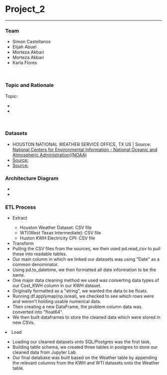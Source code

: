 <h1> Project_2 </h1>
<hr>
<h3>Team</h3>
<ul>
  <li>Simon Castellanos</li>
  <li>Elijah Abuel</li>
  <li>Morteza Akbari</li>
  <li>Morteza Akbari</li>
  <li>Karla Flores</li>
</ul>
<br>
<h3>Topic and Rationale</h3>
Topic:
<ul>
  <li></li>
  <li></li>
</ul>
<br>
<h3>Datasets</h3>
<ul>
  <li>HOUSTON NATIONAL WEATHER SERVICE OFFICE, TX US | Source:<a href="https://www.ncdc.noaa.gov/cdo-web/datasets/GHCND/stations/GHCND:USC00414333/detail"> National Centers for Environmental Information - National Oceanic and Atmospheric Administration((NOAA)</a>
  </li>
  <li><a href="#">Source:</a></li>
  <li><a href="#">Source:</a></li>
</ul>
<h3>Architecture Diagram</h3>
<ul>
  <li></li>
  <li></li>
</ul>
<h3>ETL Process</h3>
<ul>
  <li>Extract</li>
	<ul>
		<li>Houston Weather Dataset: CSV file</li>
		<li>WTI(West Texas Intermediate): CSV file</li>
		<li>Huston KWH Electricity CPI: CSV file</li>
	</ul>
  <li>Transform</li
	<ul>
		<li>Pulling the CSV files from the sources, we then used pd.read_csv to pull these into readable tables.</li>
		<li>Our main column in which we linked our datasets was using "Date" as a common denominator.</li>
		<li>Using pd.to_datetime, we then formatted all date information to be the same.</li>
		<li>One major data cleaning method we used was converting data types of our Cost_KWH column in our KWH dataset.</li>
		<li>Originally formatted as a "string", we wanted the data to be floats.</li>
		<li>Running df.applymap(np.isreal), we checked to see which rows were and weren't holding usable numerical data.</li>
		<li>Then creating a new DataFrame, the problem column data was converted into "float64".</li>
		<li>We then built dataframes to store the cleaned data which were stored in new CSVs.</li>
	</ul>
  <li>Load</li>
  	<ul>
		<li>Loading our cleaned datasets onto SQL/Postgres was the first task.</li>
		<li>Building table schema, we created three tables in postgres to store our cleaned data from Jupyter Lab.</li>
		<li>Our final database was built based on the Weather table by appending the relevant columns from the KWH and WTI datasets onto the Weather table.</li>
	</ul>

</ul>

